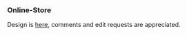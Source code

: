 ### Online-Store ###

Design is [here](https://www.figma.com/file/D5mhy44sHXBbMrwH0bJBYY/Online-Store?node-id=0%3A1&t=LK4od4kOB1fmgnHZ-1), comments and edit requests are appreciated.